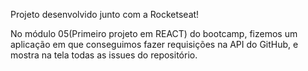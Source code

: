Projeto desenvolvido junto com a Rocketseat!

No módulo 05(Primeiro projeto em REACT) do bootcamp, fizemos um aplicação em que conseguimos fazer requisições na API do GitHub, e mostra na tela todas as issues do repositório.
